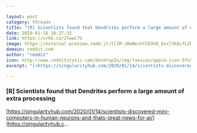 ```yaml
---

layout: post
category: threads
title: "[R] Scientists found that Dendrites perform a large amount of extra processing"
date: 2020-01-16 16:27:32
link: https://vrhk.co/2TwwC7U
image: https://external-preview.redd.it/tl1M-jRmNerhfCD3h9_6sc7JKQsfL2RWrIJF3zDJW_Y.jpg?width=1068&height=559.162303665&auto=webp&s=a03a185c952706e24f6c16fd32bb6ff910e4c16e
domain: reddit.com
author: "reddit"
icon: http://www.redditstatic.com/desktop2x/img/favicon/apple-icon-57x57.png
excerpt: "[<https://singularityhub.com/2020/01/14/scientists-discovered-mini-computers-in-human-neurons-and-thats-great-news-for-ai/>](<https://singularityhub.c>..."

---
```


### [R] Scientists found that Dendrites perform a large amount of extra processing

[<https://singularityhub.com/2020/01/14/scientists-discovered-mini-computers-in-human-neurons-and-thats-great-news-for-ai/>](<https://singularityhub.c>...